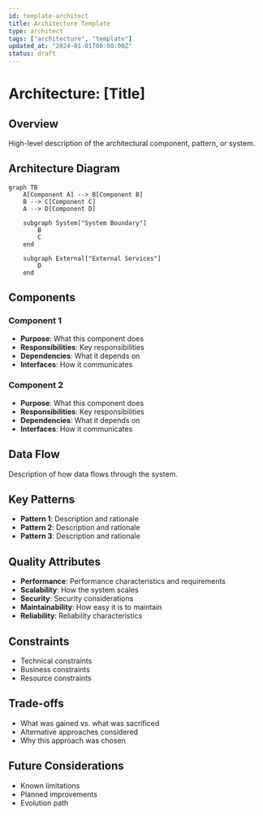 ```yaml
---
id: template-architect
title: Architecture Template
type: architect
tags: ["architecture", "template"]
updated_at: "2024-01-01T00:00:00Z"
status: draft
---
```


# Architecture: [Title]

## Overview
High-level description of the architectural component, pattern, or system.

## Architecture Diagram
```mermaid
graph TB
    A[Component A] --> B[Component B]
    B --> C[Component C]
    A --> D[Component D]

    subgraph System["System Boundary"]
        B
        C
    end

    subgraph External["External Services"]
        D
    end
```

## Components
### Component 1
- **Purpose**: What this component does
- **Responsibilities**: Key responsibilities
- **Dependencies**: What it depends on
- **Interfaces**: How it communicates

### Component 2
- **Purpose**: What this component does
- **Responsibilities**: Key responsibilities
- **Dependencies**: What it depends on
- **Interfaces**: How it communicates

## Data Flow
Description of how data flows through the system.

## Key Patterns
- **Pattern 1**: Description and rationale
- **Pattern 2**: Description and rationale
- **Pattern 3**: Description and rationale

## Quality Attributes
- **Performance**: Performance characteristics and requirements
- **Scalability**: How the system scales
- **Security**: Security considerations
- **Maintainability**: How easy it is to maintain
- **Reliability**: Reliability characteristics

## Constraints
- Technical constraints
- Business constraints
- Resource constraints

## Trade-offs
- What was gained vs. what was sacrificed
- Alternative approaches considered
- Why this approach was chosen

## Future Considerations
- Known limitations
- Planned improvements
- Evolution path
